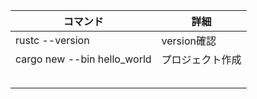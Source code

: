|  コマンド  |  詳細  |
| ---- | ---- |
| rustc --version | version確認 |
| cargo new --bin hello_world | プロジェクト作成 |
|  |  |
|  |  |
|  |  |
|  |  |
|  |  |